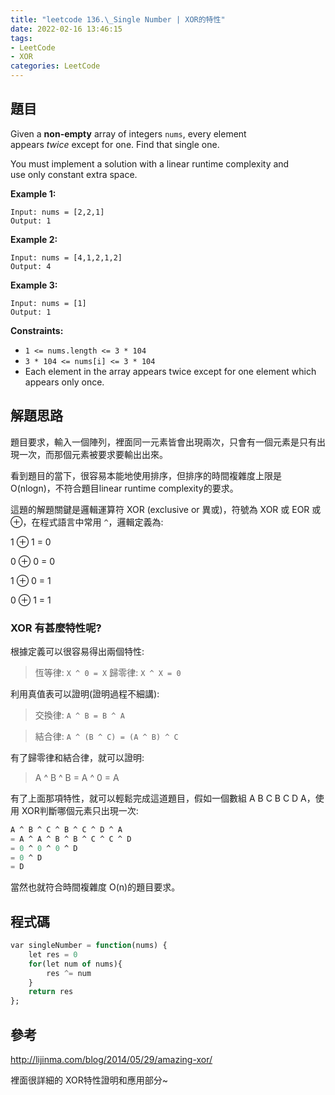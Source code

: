 ```yaml
---
title: "leetcode 136.\_Single Number | XOR的特性"
date: 2022-02-16 13:46:15
tags: 
- LeetCode
- XOR
categories: LeetCode
---
```

## 題目

Given a **non-empty** array of integers `nums`, every element appears *twice* except for one. Find that single one.

You must implement a solution with a linear runtime complexity and use only constant extra space.

**Example 1:**

```
Input: nums = [2,2,1]
Output: 1
```

**Example 2:**

```
Input: nums = [4,1,2,1,2]
Output: 4
```

**Example 3:**

```
Input: nums = [1]
Output: 1
```

**Constraints:**

- `1 <= nums.length <= 3 * 104`
- `3 * 104 <= nums[i] <= 3 * 104`
- Each element in the array appears twice except for one element which appears only once.

## 解題思路

題目要求，輸入一個陣列，裡面同一元素皆會出現兩次，只會有一個元素是只有出現一次，而那個元素被要求要輸出出來。

看到題目的當下，很容易本能地使用排序，但排序的時間複雜度上限是O(nlogn)，不符合題目linear runtime complexity的要求。

這題的解題關鍵是邏輯運算符 XOR (exclusive or 異或)，符號為 XOR 或 EOR 或 ⊕，在程式語言中常用 `^`，邏輯定義為:

1 ⊕ 1 = 0

0 ⊕ 0 = 0

1 ⊕ 0 = 1

0 ⊕ 1 = 1

### XOR 有甚麼特性呢?

根據定義可以很容易得出兩個特性:

> 恆等律: `X ^ 0 = X`  歸零律: `X ^ X = 0`
> 

利用真值表可以證明(證明過程不細講):

> 交換律: `A ^ B = B ^ A`
> 

> 結合律: `A ^ (B ^ C) = (A ^ B) ^ C`
> 

有了歸零律和結合律，就可以證明:

> A ^ B ^ B = A ^ 0 = A
> 

有了上面那項特性，就可以輕鬆完成這道題目，假如一個數組 A B C B C D A，使用 XOR判斷哪個元素只出現一次:

```sql
A ^ B ^ C ^ B ^ C ^ D ^ A
= A ^ A ^ B ^ B ^ C ^ C ^ D
= 0 ^ 0 ^ 0 ^ D
= 0 ^ D
= D
```

當然也就符合時間複雜度 O(n)的題目要求。

## 程式碼

```sql
var singleNumber = function(nums) {
    let res = 0
    for(let num of nums){
        res ^= num
    }
    return res
};
```

## 參考

http://lijinma.com/blog/2014/05/29/amazing-xor/

裡面很詳細的 XOR特性證明和應用部分~